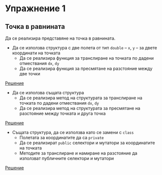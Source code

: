 Упражнение 1
============

Точка в равнината
-----------------
Да се реализира представяне на точка в равнината.

* Да се използва структура с две полета от тип `double` – `x`, `y` – за 
двете координати на точката
  * Да се реализира функция за транслиране на точката по дадени отмествания
  `dx`, `dy`
  * Да се реализира функция за пресмятане на разстояние между две точки

[Решение](point-2d-v1.cpp)

* Да се използва същата структура
  * Да се реализира метод на структурата за транслиране на точката по дадени
  отмествания `dx`, `dy`
  * Да се реализира метод на структурата за пресмятане на разстояние между
  точката и друга точка

[Решение](point-2d-v2.cpp)

* Същата структура, да се използва като се замени с `class`
  * Полетата за координатите да са `private`
  * Да се реализират `public` селектори и мутатори за координатите на точката
  * Методите за транслиране и намиране на разстояние да използват публичните
  селектори и мутатори

[Решение](point-2d-v3.cpp)
